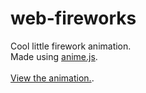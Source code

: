 # web-fireworks
Cool little firework animation.
<br>
Made using [anime.js](https://animejs.com/documentation).
<br>
<br>
[View the animation.]().